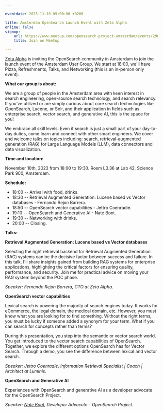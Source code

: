 ```yaml
---

eventdate: 2023-11-10 09:00:00 +0200

title: Amsterdam OpenSearch Launch Event with Zeta Alpha
online: false
signup:
    url: https://www.meetup.com/opensearch-project-amsterdam/events/296766223/
    title: Join on Meetup

---
```


[Zeta Alpha](https://www.zeta-alpha.com/) is inviting the OpenSearch community in Amsterdam to join the launch event of the Amsterdam User Group. We start at 18:00, we'll have Pizza, Refreshments, Talks, and Networking (this is an in-person only event).

**What our group is about:**

We are a group of people in the Amsterdam area with keen interest in search engineering, open-source search technology, and search relevancy. If you've utilized or are simply curious about core search technologies like OpenSearch, Lucene, or Solr, and their application in fields such as enterprise search, vector search, and generative AI, this is the space for you!

We embrace all skill levels. Even if search is just a small part of your day-to-day duties, come learn and connect with other smart engineers. We cover and welcome talks on topics including: search, retrieval-augmented generation (RAG) for Large Language Models (LLM), data connectors and data visualization.

**Time and location:**

November 10th, 2023 from 18:00 to 19:30. Room L3.36 at Lab 42, Science Park 900, Amsterdam.

**Schedule:**

* 18:00 -- Arrival with food, drinks.
* 18:30 -- Retrieval Augmented Generation: Lucene based vs Vector databases - Fernando Rejon Barrera.
* 18:50 -- OpenSearch vector capabilities - Jettro Coenradie.
* 19:10 -- OpenSearch and Generative AI - Nate Boot.
* 19:30 -- Networking with drinks.
* 20:00 -- Closing.

**Talks:**

**Retrieval Augmented Generation: Lucene based vs Vector databases**

Selecting the right retrieval backend for Retrieval Augmented Generation (RAG) systems can be the decisive factor between success and failure. In this talk, I'll share insights gained from building RAG systems for enterprise applications, highlighting the critical factors for ensuring quality, performance, and security. Join me for practical advice on moving your RAG system beyond the POC phase.


*Speaker: Fernando Rejon Barrera, CTO at Zeta Alpha.*

**OpenSearch vector capabilities**

Lexical search is powering the majority of search engines today. It works for eCommerce, the legal domain, the medical domain, etc. However, you must know what you are looking for to find something. Without the right terms, you must be lucky if someone added a synonym for your term. What if you can search for concepts rather than terms?

During this presentation, you step into the semantic or vector search world. You get introduced to the vector search capabilities of OpenSearch. Together, we explore the different options OpenSearch has for Vector Search. Through a demo, you see the difference between lexical and vector search.

*Speaker: Jettro Coenradie, Information Retrieval Specialist | Coach | Architect at Luminis.*

**OpenSearch and Generative AI**

Experiences with OpenSearch and generative AI as a developer advocate for the OpenSearch Project.

*Speaker: [Nate Boot](https://github.com/nateynateynate), Developer Advocate - OpenSearch Project.*
